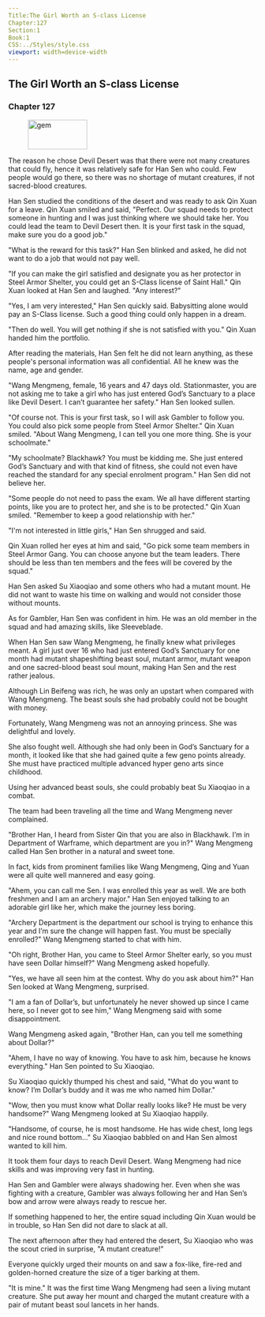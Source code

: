```yaml
---
Title:The Girl Worth an S-class License 
Chapter:127 
Section:1 
Book:1 
CSS:../Styles/style.css 
viewport: width=device-width
---
```

  
## The Girl Worth an S-class License
### Chapter 127
  
<figure>
	<img src="../Images/gem.gif" alt="gem" id="gem" width="120" height="60" />
</figure>
  

  
The reason he chose Devil Desert was that there were not many creatures that could fly, hence it was relatively safe for Han Sen who could. Few people would go there, so there was no shortage of mutant creatures, if not sacred-blood creatures.

Han Sen studied the conditions of the desert and was ready to ask Qin Xuan for a leave. Qin Xuan smiled and said, "Perfect. Our squad needs to protect someone in hunting and I was just thinking where we should take her. You could lead the team to Devil Desert then. It is your first task in the squad, make sure you do a good job."

"What is the reward for this task?" Han Sen blinked and asked, he did not want to do a job that would not pay well.

"If you can make the girl satisfied and designate you as her protector in Steel Armor Shelter, you could get an S-Class license of Saint Hall." Qin Xuan looked at Han Sen and laughed. "Any interest?"

"Yes, I am very interested," Han Sen quickly said. Babysitting alone would pay an S-Class license. Such a good thing could only happen in a dream.

"Then do well. You will get nothing if she is not satisfied with you." Qin Xuan handed him the portfolio.

After reading the materials, Han Sen felt he did not learn anything, as these people's personal information was all confidential. All he knew was the name, age and gender.

"Wang Mengmeng, female, 16 years and 47 days old. Stationmaster, you are not asking me to take a girl who has just entered God’s Sanctuary to a place like Devil Desert. I can’t guarantee her safety." Han Sen looked sullen.

"Of course not. This is your first task, so I will ask Gambler to follow you. You could also pick some people from Steel Armor Shelter." Qin Xuan smiled. "About Wang Mengmeng, I can tell you one more thing. She is your schoolmate."

"My schoolmate? Blackhawk? You must be kidding me. She just entered God’s Sanctuary and with that kind of fitness, she could not even have reached the standard for any special enrolment program." Han Sen did not believe her.

"Some people do not need to pass the exam. We all have different starting points, like you are to protect her, and she is to be protected." Qin Xuan smiled. "Remember to keep a good relationship with her."

"I'm not interested in little girls," Han Sen shrugged and said.

Qin Xuan rolled her eyes at him and said, "Go pick some team members in Steel Armor Gang. You can choose anyone but the team leaders. There should be less than ten members and the fees will be covered by the squad."

Han Sen asked Su Xiaoqiao and some others who had a mutant mount. He did not want to waste his time on walking and would not consider those without mounts.

As for Gambler, Han Sen was confident in him. He was an old member in the squad and had amazing skills, like Sleeveblade.

When Han Sen saw Wang Mengmeng, he finally knew what privileges meant. A girl just over 16 who had just entered God’s Sanctuary for one month had mutant shapeshifting beast soul, mutant armor, mutant weapon and one sacred-blood beast soul mount, making Han Sen and the rest rather jealous.

Although Lin Beifeng was rich, he was only an upstart when compared with Wang Mengmeng. The beast souls she had probably could not be bought with money.

Fortunately, Wang Mengmeng was not an annoying princess. She was delightful and lovely.

She also fought well. Although she had only been in God’s Sanctuary for a month, it looked like that she had gained quite a few geno points already. She must have practiced multiple advanced hyper geno arts since childhood.

Using her advanced beast souls, she could probably beat Su Xiaoqiao in a combat.

The team had been traveling all the time and Wang Mengmeng never complained.

"Brother Han, I heard from Sister Qin that you are also in Blackhawk. I’m in Department of Warframe, which department are you in?" Wang Mengmeng called Han Sen brother in a natural and sweet tone.

In fact, kids from prominent families like Wang Mengmeng, Qing and Yuan were all quite well mannered and easy going.

"Ahem, you can call me Sen. I was enrolled this year as well. We are both freshmen and I am an archery major." Han Sen enjoyed talking to an adorable girl like her, which make the journey less boring.

"Archery Department is the department our school is trying to enhance this year and I’m sure the change will happen fast. You must be specially enrolled?" Wang Mengmeng started to chat with him.

"Oh right, Brother Han, you came to Steel Armor Shelter early, so you must have seen Dollar himself?" Wang Mengmeng asked hopefully.

"Yes, we have all seen him at the contest. Why do you ask about him?" Han Sen looked at Wang Mengmeng, surprised.

"I am a fan of Dollar’s, but unfortunately he never showed up since I came here, so I never got to see him," Wang Mengmeng said with some disappointment.

Wang Mengmeng asked again, "Brother Han, can you tell me something about Dollar?"

"Ahem, I have no way of knowing. You have to ask him, because he knows everything." Han Sen pointed to Su Xiaoqiao.

Su Xiaoqiao quickly thumped his chest and said, "What do you want to know? I’m Dollar’s buddy and it was me who named him Dollar."

"Wow, then you must know what Dollar really looks like? He must be very handsome?" Wang Mengmeng looked at Su Xiaoqiao happily.

"Handsome, of course, he is most handsome. He has wide chest, long legs and nice round bottom..." Su Xiaoqiao babbled on and Han Sen almost wanted to kill him.

It took them four days to reach Devil Desert. Wang Mengmeng had nice skills and was improving very fast in hunting.

Han Sen and Gambler were always shadowing her. Even when she was fighting with a creature, Gambler was always following her and Han Sen’s bow and arrow were always ready to rescue her.

If something happened to her, the entire squad including Qin Xuan would be in trouble, so Han Sen did not dare to slack at all.

The next afternoon after they had entered the desert, Su Xiaoqiao who was the scout cried in surprise, "A mutant creature!"

Everyone quickly urged their mounts on and saw a fox-like, fire-red and golden-horned creature the size of a tiger barking at them.

"It is mine." It was the first time Wang Mengmeng had seen a living mutant creature. She put away her mount and charged the mutant creature with a pair of mutant beast soul lancets in her hands.